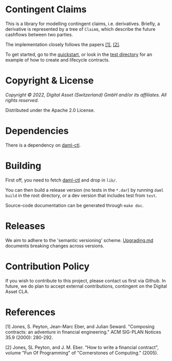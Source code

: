 # Contingent Claims

This is a library for modelling contingent claims, i.e. derivatives. Briefly, a derivative is represented by a tree of `Claim`s, which describe the future cashflows between two parties.

The implementation closely follows the papers [[1]](#1), [[2]](#2).

To get started, go to the [quickstart](./QUICKSTART.md), or look in the [test directory](./test/daml/Test/FinancialContract.daml) for an example of how to create and lifecycle contracts.

# Copyright & License

*Copyright © 2022, Digital Asset (Switzerland) GmbH and/or its affiliates. All rights reserved.*

Distributed under the Apache 2.0 License.

# Dependencies

There is a dependency on [daml-ctl](https://github.com/digital-asset/daml-ctl).

# Building

First off, you need to fetch [daml-ctl](https://github.com/digital-asset/daml-ctl/releases) and drop  in `lib/`.

You can then build a release version (no tests in the `*.dar`) by running `daml build` in the root directory, or a dev version that includes test from `test`.

Source-code documentation can be generated through `make doc`.

# Releases

We aim to adhere to the 'semantic versioning' scheme. [Upgrading.md](./UPGRADING.md) documents breaking changes across versions.

# Contribution Policy

If you wish to contribute to this project, please contact us first via Github. In future, we do plan to accept external contributions, contingent on the Digital Asset CLA.

# References

<a id="1">[1]</a>
Jones, S. Peyton, Jean-Marc Eber, and Julian Seward.
"Composing contracts: an adventure in financial engineering."
ACM SIG-PLAN Notices 35.9 (2000): 280-292.

<a id="2">[2]</a>
Jones, SL Peyton, and J. M. Eber.
"How to write a financial contract",
volume "Fun Of Programming" of "Cornerstones of Computing." (2005).


